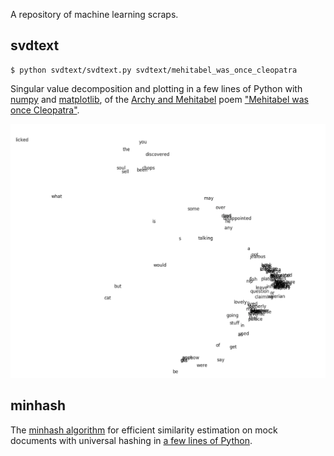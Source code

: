 A repository of machine learning scraps.

## svdtext
```
$ python svdtext/svdtext.py svdtext/mehitabel_was_once_cleopatra

```

Singular value decomposition and plotting in a few lines of Python with [numpy](http://www.numpy.org/) and [matplotlib](https://matplotlib.org/), of the [Archy and Mehitabel](http://donmarquis.com/archy-and-mehitabel/) poem ["Mehitabel was once Cleopatra"](./svdtext/mehitabel_was_once_cleopatra).

![alt text](./svdtext/svd.png)

## minhash
The [minhash algorithm](https://en.wikipedia.org/wiki/MinHash#Time_analysis) for efficient similarity estimation on mock documents with universal hashing in [a few lines of Python](minhash/minhash.py).
